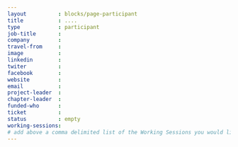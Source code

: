 ```yaml
---
layout          : blocks/page-participant
title           : ....
type            : participant
job-title       :
company         :
travel-from     :
image           :
linkedin        :
twiter          :
facebook        :
website         :
email           :
project-leader  :
chapter-leader  :
funded-who      :
ticket          :
status          : empty
working-sessions:
# add above a comma delimited list of the Working Sessions you would like to attend (use the session's title)
---
```


<!-- put more details about participant here -->
